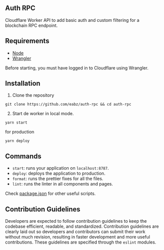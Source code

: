 ## Auth RPC

Cloudflare Worker API to add basic auth and custom filtering for a blockchain RPC endpoint.

## Requirements

- [Node](https://nodejs.org/en/)
- [Wrangler](https://github.com/cloudflare/wrangler2)

Before starting, you must have logged in to Cloudflare using Wrangler.

## Installation

1. Clone the repository

```
git clone https://github.com/eabz/auth-rpc && cd auth-rpc
```

2. Start de worker in local mode.

```
yarn start
```

for production

```
yarn deploy
```

## Commands
- `start`: runs your application on `localhost:8787`.
- `deploy`: deploys the application to production.
- `format`: runs the prettier fixes for all the files.
- `lint`: runs the linter in all components and pages.

Check [package.json](./package.json) for other useful scripts.

## Contribution Guidelines

Developers are expected to follow contribution guidelines to keep the codebase efficient, readable, and standardized. Contribution guidelines are clearly laid out so developers and contributors can submit their work without much revision, resulting in faster development and more useful contributions. These guidelines are specified through the `eslint` modules.
